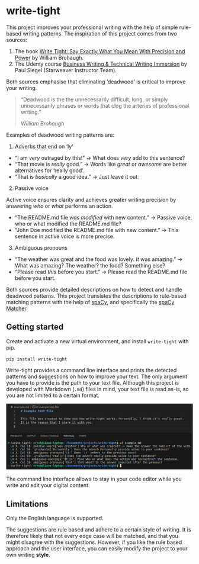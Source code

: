 # write-tight

This project improves your professional writing with the help of simple rule-based writing patterns. The inspiration of this project comes from two sources:

1. The book [Write Tight: Say Exactly What You Mean With Precision and Power][wt-book] by William Brohaugh.
2. The Udemy course [Business Writing & Technical Writing Immersion][udemy] by Paul Siegel (Starweaver Instructor Team).

Both sources emphasise that eliminating &lsquo;deadwood&rsquo; is critical to improve your writing.

> &ldquo;Deadwood is the the unnecessarily difficult, long, or simply unnecessarily phrases or words that clog the arteries of professional writing.&rdquo;
>
> _William Brohaugh_

Examples of deadwood writing patterns are:

1. Adverbs that end on &lsquo;ly&rsquo;

- &ldquo;I am _very_ outraged by this!&rdquo; -> What does _very_ add to this sentence?
- &ldquo;That movie is _really_ good.&rdquo; -> Words like _great_ or _awesome_ are better alternatives for &lsquo;really good&rsquo;.
- &ldquo;That is _basically_ a good idea.&rdquo; -> Just leave it out.

2. Passive voice

Active voice ensures clarity and achieves greater writing precision by answering _who_ or _what_ performs an action.

- &ldquo;The README.md file _was modified_ with new content.&rdquo; -> Passive voice, who or what modified the README.md file?
- &ldquo;John Doe modified the README.md file with new content.&rdquo; -> This sentence in active voice is more precise.

3. Ambiguous pronouns

- &ldquo;The weather was great and the food was lovely. _It_ was amazing.&rdquo; -> What was amazing? The weather? the food? Something else?
- &ldquo;Please read _this_ before you start.&rdquo; -> Please read the README.md file before you start.

Both sources provide detailed descriptions on how to detect and handle deadwood patterns. This project translates the descriptions to rule-based matching patterns with the help of [spaCy][spacy], and specifically the [spaCy Matcher][spacy-matcher].

## Getting started

Create and activate a new virtual environment, and install `write-tight` with pip.

```
pip install write-tight
```

Write-tight provides a command line interface and prints the detected patterns and suggestions on how to improve your text. The only argument you have to provide is the path to your text file. Although this project is developed with Markdown (`.md`) files in mind, your text file is read as-is, so you are not limited to a certain format.

![write-tight cli example][wt-cli-img]

The command line interface allows to stay in your code editor while you write and edit your digital content.

## Limitations

Only the English language is supported.

The suggestions are rule based and adhere to a certain style of writing. It is therefore likely that not every edge case will
be matched, and that you might disagree with the suggestions. However, if you like the rule based approach and the user interface, you
can easily modify the project to your own writing **style**.

[wt-book]: https://www.amazon.nl/Write-Tight-Exactly-Precision-Power/dp/1402210515
[udemy]: https://www.udemy.com/course/business-writing-immersion/
[spacy]: https://www.spacy.io
[spacy-matcher]: https://spacy.io/api/matcher
[wt-cli-img]: /docs/write-tight-cli.png
